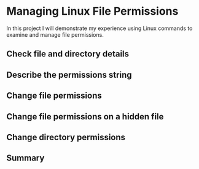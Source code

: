# Managing Linux File Permissions
In this project I will demonstrate my experience using Linux commands to examine and manage file permissions.
## Check file and directory details

## Describe the permissions string

## Change file permissions

## Change file permissions on a hidden file

## Change directory permissions

## Summary

## 
